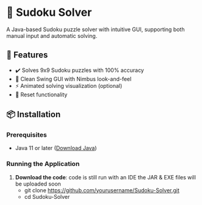 # 🧩 Sudoku Solver 

A Java-based Sudoku puzzle solver with intuitive GUI, supporting both manual input and automatic solving.


## 🚀 Features
- ✔️ Solves 9x9 Sudoku puzzles with 100% accuracy
- 🎨 Clean Swing GUI with Nimbus look-and-feel
- ⚡ Animated solving visualization (optional)
- 🔄 Reset functionality

## 📦 Installation
### Prerequisites
- Java 11 or later ([Download Java](https://www.java.com/download/))

### Running the Application
1. **Download the code**:
   code is still run with an IDE the JAR & EXE files will be uploaded soon
     - git clone https://github.com/yourusername/Sudoku-Solver.git
     - cd Sudoku-Solver